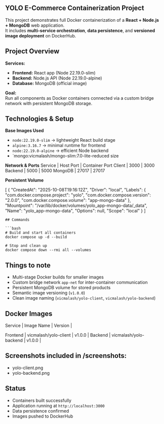 ## YOLO E-Commerce Containerization Project

This project demonstrates full Docker containerization of a **React + Node.js + MongoDB** web application.  
It includes **multi-service orchestration**, **data persistence**, and **versioned image deployment** on DockerHub.

## Project Overview

**Services:**
- **Frontend:** React app (Node 22.19.0-slim)  
- **Backend:** Node.js API (Node 22.19.0-alpine)  
- **Database:** MongoDB (official image)

**Goal:**  
Run all components as Docker containers connected via a custom bridge network with persistent MongoDB storage.

## Technologies & Setup

**Base Images Used**
- `node:22.19.0-slim` → lightweight React build stage  
- `alpine:3.16.7` → minimal runtime for frontend  
- `node:22.19.0-alpine` → efficient Node backend  
- `mongo:vicmalash/mongo-slim:7.0-lite-reduced size

**Network & Ports**
 Service | Host Port | Container Port 
 Client   | 3000     | 3000 
 Backend  | 5000     | 5000
 MongoDB  | 27017    | 27017 

**Persistent Volume**

[
    {
        "CreatedAt": "2025-10-08T19:16:12Z",
        "Driver": "local",
        "Labels": {
            "com.docker.compose.project": "yolo",
            "com.docker.compose.version": "2.0.0",
            "com.docker.compose.volume": "app-mongo-data"
        },
        "Mountpoint": "/var/lib/docker/volumes/yolo_app-mongo-data/_data",
        "Name": "yolo_app-mongo-data",
        "Options": null,
        "Scope": "local"
    }
]
````
## Commands

```bash
# Build and start all containers
docker compose up -d --build

# Stop and clean up
docker compose down --rmi all --volumes
````

## Things to note

* Multi-stage Docker builds for smaller images
* Custom bridge network `app-net` for inter-container communication
* Persistent MongoDB volume for stored products
* Semantic image versioning (`v1.0.0`)
* Clean image naming (`vicmalash/yolo-client`, `vicmalash/yolo-backend`)


## Docker Images

 Service  | Image Name             | Version  |

 Frontend | vicmalash/yolo-client  | v1.0.0 |
 Backend  | vicmalash/yolo-backend | v1.0.0 |

## Screenshots included in /screenshots:

* yolo-client.png
* yolo-backend.png

## Status

*  Containers built successfully
*  Application running at `http://localhost:3000`
*  Data persistence confirmed
*  Images pushed to DockerHub



